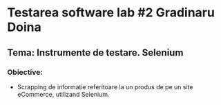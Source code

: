# Testarea software lab #2 Gradinaru Doina 
## Tema: Instrumente de testare. Selenium
### Obiective:
  * Scrapping de informatie referitoare la un produs de pe un site eCommerce, utilizand Selenium.
  
